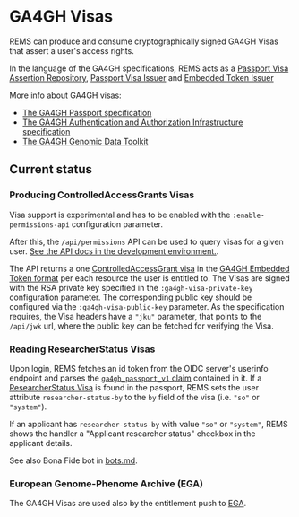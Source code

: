 # GA4GH Visas

REMS can produce and consume cryptographically signed GA4GH Visas that
assert a user's access rights.

In the language of the GA4GH specifications, REMS acts as a
[Passport Visa Assertion Repository](https://github.com/ga4gh-duri/ga4gh-duri.github.io/blob/master/researcher_ids/ga4gh_passport_v1.md#passport-visa-assertion-repository),
[Passport Visa Issuer](https://github.com/ga4gh-duri/ga4gh-duri.github.io/blob/master/researcher_ids/ga4gh_passport_v1.md#passport-visa-issuer)
and
[Embedded Token Issuer](https://github.com/ga4gh/data-security/blob/master/AAI/AAIConnectProfile.md#conformance-for-embedded-token-issuers)

More info about GA4GH visas:
- [The GA4GH Passport specification](https://github.com/ga4gh-duri/ga4gh-duri.github.io/blob/master/researcher_ids/ga4gh_passport_v1.md)
- [The GA4GH Authentication and Authorization Infrastructure specification](https://github.com/ga4gh/data-security/blob/master/AAI/AAIConnectProfile.md)
- [The GA4GH Genomic Data Toolkit](https://www.ga4gh.org/genomic-data-toolkit/)

## Current status

### Producing ControlledAccessGrants Visas

Visa support is experimental and has to be enabled with the `:enable-permissions-api` configuration parameter.

After this, the `/api/permissions` API can be used to query visas for a given user.
[See the API docs in the development environment.](https://rems-dev.rahtiapp.fi/swagger-ui/index.html#/permissions).

The API returns a one
[ControlledAccessGrant visa](https://github.com/ga4gh-duri/ga4gh-duri.github.io/blob/master/researcher_ids/ga4gh_passport_v1.md#controlledaccessgrants)
in the
[GA4GH Embedded Token format](https://github.com/ga4gh/data-security/blob/master/AAI/AAIConnectProfile.md#embedded-token-issued-by-embedded-token-issuer)
per each resource the user is entitled to. The Visas are signed with
the RSA private key specified in the `:ga4gh-visa-private-key`
configuration parameter. The corresponding public key should be
configured via the `:ga4gh-visa-public-key` parameter. As the
specification requires, the Visa headers have a `"jku"` parameter,
that points to the `/api/jwk` url, where the public key can be fetched
for verifying the Visa.
### Reading ResearcherStatus Visas

Upon login, REMS fetches an id token from the OIDC server's userinfo
endpoint and parses the
[`ga4gh_passport_v1` claim](https://github.com/ga4gh-duri/ga4gh-duri.github.io/blob/master/researcher_ids/ga4gh_passport_v1.md#passport-claim)
contained in it. If a
[ResearcherStatus Visa](https://github.com/ga4gh-duri/ga4gh-duri.github.io/blob/master/researcher_ids/ga4gh_passport_v1.md#researcherstatus)
is found in the passport, REMS sets the user attribute
`researcher-status-by` to the `by` field of the visa (i.e. `"so"` or
`"system"`).

If an applicant has `researcher-status-by` with value `"so"` or
`"system"`, REMS shows the handler a "Applicant researcher status"
checkbox in the applicant details.

See also Bona Fide bot in [bots.md](bots.md).

### European Genome-Phenome Archive (EGA)

The GA4GH Visas are used also by the entitlement push to [EGA](https://ega-archive.org/).
